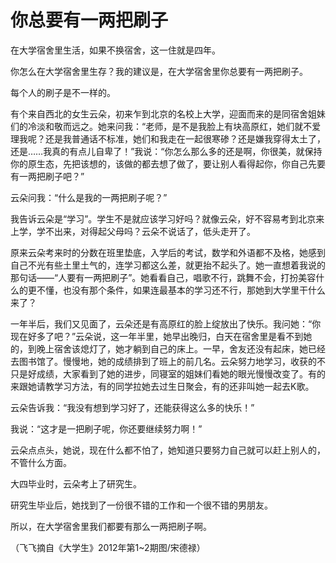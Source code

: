 # 你总要有一两把刷子

在大学宿舍里生活，如果不换宿舍，这一住就是四年。 

你怎么在大学宿舍里生存？我的建议是，在大学宿舍里你总要有一两把刷子。 

每个人的刷子是不一样的。 

有个来自西北的女生云朵，初来乍到北京的名校上大学，迎面而来的是同宿舍姐妹们的冷淡和敬而远之。她来问我：“老师，是不是我脸上有块高原红，她们就不爱理我呢？还是我普通话不标准，她们和我走在一起很寒碜？还是嫌我穿得太土了，还是……我真的有点儿自卑了！”我说：“你怎么那么多的还是啊，你很美，就保持你的原生态，先把该想的，该做的都去想了做了，要让别人看得起你，你自己先要有一两把刷子吧？” 

云朵问我：“什么是我的一两把刷子呢？” 

我告诉云朵是“学习”。学生不是就应该学习好吗？就像云朵，好不容易考到北京来上学，学不出来，对得起父母吗？云朵不说话了，低头走开了。 

原来云朵考来时的分数在班里垫底，入学后的考试，数学和外语都不及格，她感到自己不光有些土里土气的，连学习都这么差，就更抬不起头了。她一直想着我说的那句话——“人要有一两把刷子”。她看看自己，唱歌不行，跳舞不会，打扮美容什么的更不懂，也没有那个条件，如果连最基本的学习还不行，那她到大学里干什么来了？ 

一年半后，我们又见面了，云朵还是有高原红的脸上绽放出了快乐。我问她：“你现在好多了吧？”云朵说，这一年半里，她早出晚归，白天在宿舍里是看不到她的，到晚上宿舍该熄灯了，她才躺到自己的床上。一早，舍友还没有起床，她已经去图书馆了。慢慢地，她的成绩排到了班上的前几名。云朵努力地学习，收获的不只是好成绩，大家看到了她的进步，同寝室的姐妹们看她的眼光慢慢改变了。有的来跟她请教学习方法，有的同学拉她去过生日聚会，有的还非叫她一起去K歌。 

云朵告诉我：“我没有想到学习好了，还能获得这么多的快乐！” 

我说：“这才是一把刷子呢，你还要继续努力啊！” 

云朵点点头，她说，现在什么都不怕了，她知道只要努力自己就可以赶上别人的，不管什么方面。 

大四毕业时，云朵考上了研究生。 

研究生毕业后，她找到了一份很不错的工作和一个很不错的男朋友。 

所以，在大学宿舍里我们都要有那么一两把刷子啊。 

（飞飞摘自《大学生》2012年第1~2期图/宋德禄）
